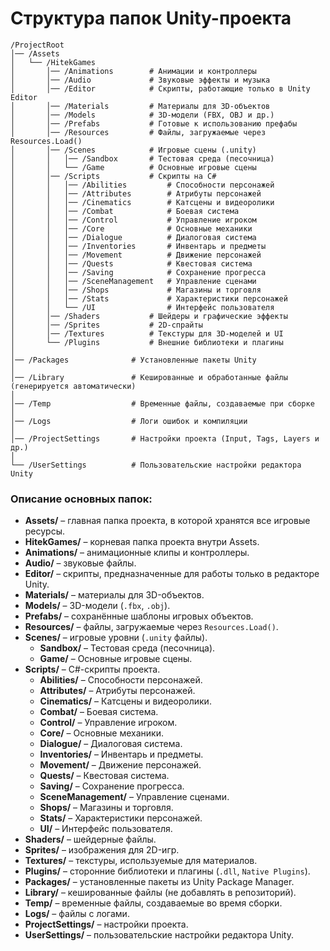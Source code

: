 ﻿# Структура папок Unity-проекта

```plaintext
/ProjectRoot
│── /Assets
│   └── /HitekGames
│       │── /Animations        # Анимации и контроллеры
│       │── /Audio             # Звуковые эффекты и музыка
│       │── /Editor            # Скрипты, работающие только в Unity Editor
│       │── /Materials         # Материалы для 3D-объектов
│       │── /Models            # 3D-модели (FBX, OBJ и др.)
│       │── /Prefabs           # Готовые к использованию префабы
│       │── /Resources         # Файлы, загружаемые через Resources.Load()
│       │── /Scenes            # Игровые сцены (.unity)
│       │   │── /Sandbox       # Тестовая среда (песочница)
│       │   └── /Game          # Основные игровые сцены
│       │── /Scripts           # Скрипты на C#
│       │   │── /Abilities         # Способности персонажей
│       │   │── /Attributes        # Атрибуты персонажей
│       │   │── /Cinematics        # Катсцены и видеоролики
│       │   │── /Combat            # Боевая система
│       │   │── /Control           # Управление игроком
│       │   │── /Core              # Основные механики
│       │   │── /Dialogue          # Диалоговая система
│       │   │── /Inventories       # Инвентарь и предметы
│       │   │── /Movement          # Движение персонажей
│       │   │── /Quests            # Квестовая система
│       │   │── /Saving            # Сохранение прогресса
│       │   │── /SceneManagement   # Управление сценами
│       │   │── /Shops             # Магазины и торговля
│       │   │── /Stats             # Характеристики персонажей
│       │   └── /UI                # Интерфейс пользователя
│       │── /Shaders           # Шейдеры и графические эффекты
│       │── /Sprites           # 2D-спрайты
│       │── /Textures          # Текстуры для 3D-моделей и UI
│       └── /Plugins           # Внешние библиотеки и плагины
│
│── /Packages              # Установленные пакеты Unity
│
│── /Library               # Кешированные и обработанные файлы (генерируется автоматически)
│
│── /Temp                  # Временные файлы, создаваемые при сборке
│
│── /Logs                  # Логи ошибок и компиляции
│
│── /ProjectSettings       # Настройки проекта (Input, Tags, Layers и др.)
│
└── /UserSettings          # Пользовательские настройки редактора Unity
```

### Описание основных папок:

- **Assets/** – главная папка проекта, в которой хранятся все игровые ресурсы.
- **HitekGames/** – корневая папка проекта внутри Assets.
- **Animations/** – анимационные клипы и контроллеры.
- **Audio/** – звуковые файлы.
- **Editor/** – скрипты, предназначенные для работы только в редакторе Unity.
- **Materials/** – материалы для 3D-объектов.
- **Models/** – 3D-модели (`.fbx`, `.obj`).
- **Prefabs/** – сохранённые шаблоны игровых объектов.
- **Resources/** – файлы, загружаемые через `Resources.Load()`.
- **Scenes/** – игровые уровни (`.unity` файлы).
    - **Sandbox/** – Тестовая среда (песочница).
    - **Game/** – Основные игровые сцены.
- **Scripts/** – C#-скрипты проекта.
    - **Abilities/** – Способности персонажей.
    - **Attributes/** – Атрибуты персонажей.
    - **Cinematics/** – Катсцены и видеоролики.
    - **Combat/** – Боевая система.
    - **Control/** – Управление игроком.
    - **Core/** – Основные механики.
    - **Dialogue/** – Диалоговая система.
    - **Inventories/** – Инвентарь и предметы.
    - **Movement/** – Движение персонажей.
    - **Quests/** – Квестовая система.
    - **Saving/** – Сохранение прогресса.
    - **SceneManagement/** – Управление сценами.
    - **Shops/** – Магазины и торговля.
    - **Stats/** – Характеристики персонажей.
    - **UI/** – Интерфейс пользователя.
- **Shaders/** – шейдерные файлы.
- **Sprites/** – изображения для 2D-игр.
- **Textures/** – текстуры, используемые для материалов.
- **Plugins/** – сторонние библиотеки и плагины (`.dll`, `Native Plugins`).
- **Packages/** – установленные пакеты из Unity Package Manager.
- **Library/** – кешированные файлы (не добавлять в репозиторий).
- **Temp/** – временные файлы, создаваемые во время сборки.
- **Logs/** – файлы с логами.
- **ProjectSettings/** – настройки проекта.
- **UserSettings/** – пользовательские настройки редактора Unity.
